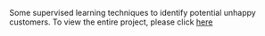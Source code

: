 Some supervised learning techniques to identify potential unhappy customers. To view the entire project, please click [here](https://ngtunlee.github.io/customer_satisfaction/)
